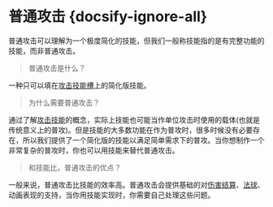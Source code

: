 # 普通攻击 {docsify-ignore-all} 

普通攻击可以理解为一个极度简化的技能，但我们一般称技能指的是有完整功能的技能，而非普通攻击。

> 普通攻击是什么？

一种只可以填在[攻击技能槽]上的简化版技能。

> 为什么需要普通攻击？

通过了解[攻击技能]的概念，实际上技能也可能当作单位攻击时使用的载体(也就是传统意义上的普攻)。但是技能的大多数功能在作为普攻时，很多时候没有必要存在，所以我们提供了一个简化版的技能以满足简单需求下的普攻。当你想制作一个非常复杂的普攻时，你也可以用技能来替代普通攻击。

> 和技能比，普通攻击的优点？

一般来说，普通攻击比技能的效率高。普通攻击会提供基础的对[伤害结算]、[法球]、动画表现的支持，当你用技能实现时，你需要自己处理这些问题。

[伤害结算]: /ac/game/伤害结算
[法球]: 404
[攻击技能]: /ac/skill/攻击技能
[攻击技能槽]: /ac/skill/技能槽?id=攻击
